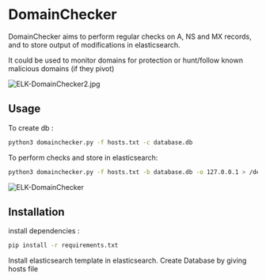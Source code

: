 # DomainChecker
DomainChecker aims to perform regular checks on A, NS and MX records, and to store output of modifications in elasticsearch.

It could be used to monitor domains for protection or hunt/follow known malicious domains (if they pivot)

![ELK-DomainChecker2.jpg](https://zobec.fr/images/ELK-DomainChecker2.jpg)

## Usage
To create db :
```bash
python3 domainchecker.py -f hosts.txt -c database.db
```

To perform checks and store in elasticsearch:
```bash
python3 domainchecker.py -f hosts.txt -b database.db -o 127.0.0.1 > /dev/null
```
![ELK-DomainChecker](https://zobec.fr/images/ELK-DomainChecker.jpg)

## Installation
install dependencies :
```bash
pip install -r requirements.txt
```
Install elasticsearch template in elasticsearch.
Create Database by giving hosts file
